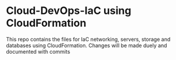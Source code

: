 # Cloud-DevOps-IaC using CloudFormation
This repo contains the files for IaC networking, servers, storage and databases using CloudFormation. Changes will be made duely and documented with commits
